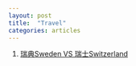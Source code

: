 ```yaml
---
layout: post
title:  "Travel"
categories: articles 
---
```


1. [瑞典Sweden VS 瑞士Switzerland][sweden-vs-switzerland]


[sweden-vs-switzerland]: https://www.zhihu.com/question/20550796?utm_id=0


